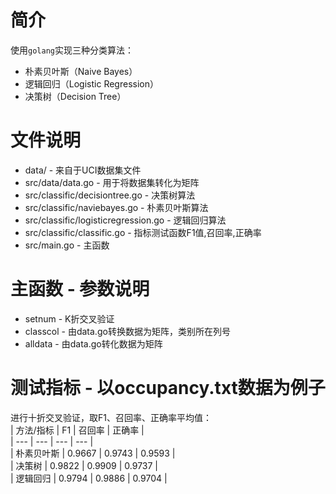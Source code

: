 # 简介
使用`golang`实现三种分类算法：
* 朴素贝叶斯（Naive Bayes）
* 逻辑回归（Logistic Regression）
* 决策树（Decision Tree）

# 文件说明
* data/ - 来自于UCI数据集文件
* src/data/data.go - 用于将数据集转化为矩阵
* src/classific/decisiontree.go - 决策树算法
* src/classific/naviebayes.go - 朴素贝叶斯算法
* src/classific/logisticregression.go - 逻辑回归算法
* src/classific/classific.go - 指标测试函数F1值,召回率,正确率
* src/main.go - 主函数

# 主函数 - 参数说明
* setnum - K折交叉验证
* classcol - 由data.go转换数据为矩阵，类别所在列号
* alldata - 由data.go转化数据为矩阵

# 测试指标 - 以occupancy.txt数据为例子
进行十折交叉验证，取F1、召回率、正确率平均值：   
| 方法/指标 | F1 | 召回率 | 正确率 |    
| --- | --- | --- | --- |    
| 朴素贝叶斯 | 0.9667 | 0.9743 | 0.9593 |    
| 决策树 | 0.9822 | 0.9909 | 0.9737 |    
| 逻辑回归 | 0.9794 | 0.9886 | 0.9704 |     
